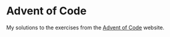 # Advent of Code

My solutions to the exercises from the [Advent of Code](https://adventofcode.com/2020/)
website.